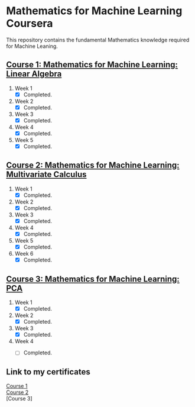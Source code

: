 # Mathematics for Machine Learning Coursera
This repository contains the fundamental Mathematics knowledge required for Machine Leaning.

## [Course 1: Mathematics for Machine Learning: Linear Algebra](https://www.coursera.org/learn/linear-algebra-machine-learning/)

1. Week 1
    - [x] Completed.
2. Week 2
    - [x] Completed.
3. Week 3
    - [x] Completed.
4. Week 4
    - [x] Completed.
5. Week 5
    - [x] Completed.

## [Course 2: Mathematics for Machine Learning: Multivariate Calculus](https://www.coursera.org/learn/multivariate-calculus-machine-learning/)

1. Week 1
    - [x] Completed.
2. Week 2
    - [x] Completed.
3. Week 3
    - [x] Completed.
4. Week 4
    - [x] Completed.
5. Week 5
    - [x] Completed.
6. Week 6
    - [x] Completed.
    
## [Course 3: Mathematics for Machine Learning: PCA](https://www.coursera.org/learn/pca-machine-learning/)

1. Week 1
    - [x] Completed.
2. Week 2
    - [x] Completed.
3. Week 3
    - [x] Completed.
4. Week 4
    - [ ] Completed.
    
    
## Link to my certificates
[Course 1](https://www.coursera.org/account/accomplishments/verify/GJS2K9XUDU4T)</br>
[Course 2](https://www.coursera.org/account/accomplishments/verify/5NEQTSKMQQ8A)</br>
[Course 3]
